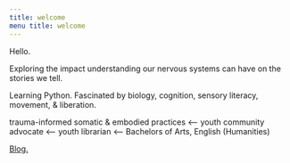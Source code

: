 ```yaml
---
title: welcome 
menu title: welcome
---
```



Hello. 

Exploring the impact understanding our nervous systems can have on the stories we tell. 

Learning Python. Fascinated by biology, cognition, sensory literacy, movement, & liberation. 

trauma-informed somatic & embodied practices <-- youth community advocate <-- youth librarian <-- Bachelors of Arts, English (Humanities) 

[Blog.](/blog.md)

